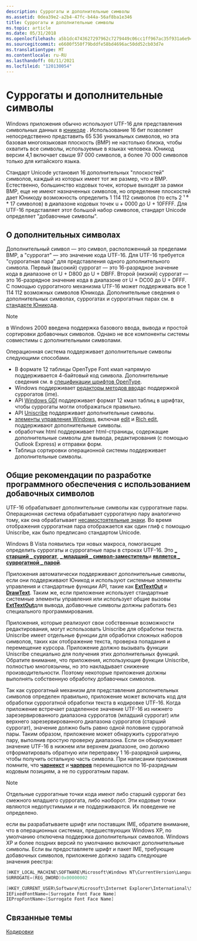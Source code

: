 ```yaml
---
description: Суррогаты и дополнительные символы
ms.assetid: 0dea39e2-a2b4-47fc-b44a-56af8ba1e346
title: Суррогаты и дополнительные символы
ms.topic: article
ms.date: 05/31/2018
ms.openlocfilehash: a5b1dc4743627297962c7279449c06cc1ff967ac35f931a6e945b4577c937b59
ms.sourcegitcommit: e6600f550f79bddfe58bd4696ac50dd52cb03d7e
ms.translationtype: MT
ms.contentlocale: ru-RU
ms.lasthandoff: 08/11/2021
ms.locfileid: "120130054"
---
```

# <a name="surrogates-and-supplementary-characters"></a>Суррогаты и дополнительные символы

Windows приложения обычно используют UTF-16 для представления символьных данных в [юникоде](unicode.md) . Использование 16 бит позволяет непосредственно представить 65 536 уникальных символов, но эта базовая многоязыковая плоскость (BMP) не настолько близка, чтобы охватить все символы, используемые в языках человека. Юникод версии 4,1 включает свыше 97 000 символов, а более 70 000 символов только для китайского языка.

Стандарт Unicode установил 16 дополнительных "плоскостей" символов, каждый из которых имеет тот же размер, что и BMP. Естественно, большинство кодовых точек, которые выходят за рамки BMP, еще не имеют назначенных символов, но определение плоскостей дает Юникоду возможность определить 1 114 112 символов (то есть 2 ¹ ⁶ \* 17 символов) в диапазоне кодовых точек u + 0000 до U + 10FFFF. Для UTF-16 представляет этот большой набор символов, стандарт Unicode определяет "добавочные символы".

## <a name="about-supplementary-characters"></a>О дополнительных символах

Дополнительный символ — это символ, расположенный за пределами BMP, а "суррогат" — это значение кода UTF-16. Для UTF-16 требуется "суррогатная пара" для представления одного дополнительного символа. Первый (высокий) суррогат — это 16-разрядное значение кода в диапазоне от U + D800 до U + DBFF. Второй (низкий) суррогат — это 16-разрядное значение кода в диапазоне от U + DC00 до U + DFFF. С помощью суррогатного механизма UTF-16 может поддерживать все 1 114 112 возможных символов Юникода. Дополнительные сведения о дополнительных символах, суррогатах и суррогатных парах см. в [стандарте Юникода](https://www.unicode.org/standard/standard.html).

> [!Note]  
> в Windows 2000 введена поддержка базового ввода, вывода и простой сортировки добавочных символов. Однако не все компоненты системы совместимы с дополнительными символами.

 

Операционная система поддерживает дополнительные символы следующими способами.

-   В формате 12 таблицы OpenType Font кмап напрямую поддерживается 4-байтовый код символа. Дополнительные сведения см. в [спецификации шрифтов OpenType](/typography/opentype/spec/).
-   Windows поддерживает [редакторы методов ввода](../dxtecharts/installing-and-using-input-method-editors.md)с поддержкой суррогатов (ime).
-   API [Windows GDI](../gdi/windows-gdi.md) поддерживает формат 12 кмап таблиц в шрифтах, чтобы суррогаты могли отображаться правильно.
-   API [Uniscribe](uniscribe.md) поддерживает дополнительные символы.
-   [элементы управления Windows](../controls/window-controls.md), включая [edit](../controls/edit-controls.md) и [Rich edit](../controls/rich-edit-controls.md), поддерживают дополнительные символы.
-   обработчик html поддерживает html-страницы, содержащие дополнительные символы для вывода, редактирования (с помощью Outlook Express) и отправки форм.
-   Таблица сортировки операционной системы поддерживает дополнительные символы.

## <a name="general-guidelines-for-software-development-using-supplementary-characters"></a>Общие рекомендации по разработке программного обеспечения с использованием добавочных символов

UTF-16 обрабатывает дополнительные символы как суррогатные пары. Операционная система обрабатывает суррогатную пару аналогично тому, как она обрабатывает [несамостоятельные знаки](using-nonspacing-characters-and-diacritics.md). Во время отображения суррогатная пара отображается как один глиф с помощью Uniscribe, как было предписано стандартом Unicode.

Windows В Vista появились три новых макроса, помогающие определить суррогаты и суррогатные пары в строках UTF-16. Это [**\_ старший \_ суррогат**](/windows/win32/api/Winnls/nf-winnls-is_high_surrogate), [**\_ младший \_ символ-заместитель**](/windows/win32/api/Winnls/nf-winnls-is_low_surrogate)и [**является \_ суррогатной \_ парой**](/windows/win32/api/Winnls/nf-winnls-is_surrogate_pair).

Приложения автоматически поддерживают дополнительные символы, если они поддерживают Юникод и используют системные элементы управления и стандартные функции API, такие как [**ExtTextOut**](/windows/win32/api/wingdi/nf-wingdi-exttextouta) и [**DrawText**](/windows/win32/api/winuser/nf-winuser-drawtext). Таким же, если приложение использует стандартные системные элементы управления или использует общие вызовы [**ExtTextOut**](/windows/win32/api/wingdi/nf-wingdi-exttextouta)для вывода, добавочные символы должны работать без специального программирования.

Приложения, которые реализуют свои собственные возможности редактирования, могут использовать Uniscribe для обработки текста. Uniscribe имеет отдельные функции для обработки сложных наборов символов, таких как отображение текста, проверка попадания и перемещение курсора. Приложение должно вызывать функции Uniscribe специально для получения этих дополнительных функций. Обратите внимание, что приложения, использующие функции Uniscribe, полностью многоязычны, но это накладывает снижение производительности. Поэтому некоторые приложения должны выполнять собственную обработку добавочных символов.

Так как суррогатный механизм для представления дополнительных символов определен правильно, приложение может включать код для обработки суррогатной обработки текста в кодировке UTF-16. Когда приложение встречает разделенное значение UTF-16 из нижнего зарезервированного диапазона суррогатов (младший суррогат) или верхнего зарезервированного диапазона суррогатов (старший суррогат), значение должно быть равно одной половине суррогатной пары. Таким образом, приложение может обнаружить суррогатную пару, выполнив простую проверку диапазона. Если он обнаруживает значение UTF-16 в нижнем или верхнем диапазоне, оно должно отформатировать обратную или переправку 1 16-разрядной ширины, чтобы получить остальную часть символа. При написании приложения помните, что [**чарнекст**](/windows/win32/api/winuser/nf-winuser-charnexta) и [**чарпрев**](/windows/win32/api/winuser/nf-winuser-charpreva) перемещаются по 16-разрядным кодовым позициям, а не по суррогатным парам.

> [!Note]  
> Отдельные суррогатные точки кода имеют либо старший суррогат без смежного младшего суррогата, либо наоборот. Эти кодовые точки являются недопустимыми и не поддерживаются. Их поведение не определено.

 

если вы разрабатываете шрифт или поставщик IME, обратите внимание, что в операционных системах, предшествующих Windows XP, по умолчанию отключена поддержка дополнительных символов. Windows XP и более поздних версий по умолчанию включают дополнительные символы. Если вы предоставляете шрифт и пакет IME, требующие добавочных символов, приложение должно задать следующие значения реестра:


```C++
[HKEY_LOCAL_MACHINE\SOFTWARE\Microsoft\Windows NT\CurrentVersion\LanguagePack]
SURROGATE=(REG_DWORD)0x00000002

[HKEY_CURRENT_USER\Software\Microsoft\Internet Explorer\International\Scripts\42]
IEFixedFontName=[Surrogate Font Face Name]
IEPropFontName=[Surrogate Font Face Name]
```



## <a name="related-topics"></a>Связанные темы

<dl> <dt>

[Кодировки](character-sets.md)
</dt> </dl>

 

 
